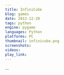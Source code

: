 ```yaml
---
title: InfiniCube
blog: games
date: 2012-12-20
tags: python
engine: pygame
languages: Python
platforms: PC
thumbnail: infinicube.png
screenshots:
videos:
play_link:
---
```

...
